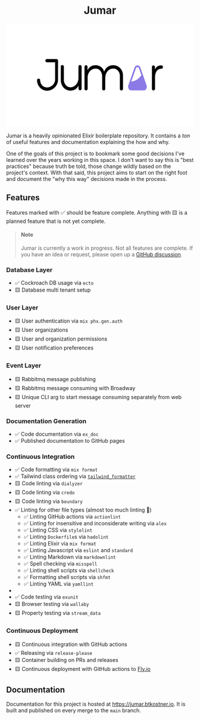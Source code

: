 <h1 align="center">
  Jumar
</h1>

<p align="center">
  <img width="575.618" height="273.777" src="./assets/logos/logotype.svg" alt="Jumar">
</p>

Jumar is a heavily opinionated Elixir boilerplate repository. It contains a _ton_ of useful features and documentation explaining the how and why.

One of the goals of this project is to bookmark some good decisions I've learned over the years working in this space. I don't want to say this is "best practices" because truth be told, those change wildly based on the project's context. With that said, this project aims to start on the right foot and document the "why this way" decisions made in the process.

## Features

Features marked with ✅ should be feature complete. Anything with 🟨 is a planned feature that is not yet complete.

<blockquote class="neutral">
  <h4 class="neutral"><strong>Note</strong></h4>

  <p>Jumar is currently a work in progress. Not all features are complete. If you have an idea or request, please open up a <a href="https://github.com/btkostner/jumar/discussions">GitHub discussion</a>.</p>
</blockquote>

### Database Layer

- ✅ Cockroach DB usage via `ecto`
- 🟨 Database multi tenant setup

### User Layer

- 🟨 User authentication via `mix phx.gen.auth`
- 🟨 User organizations
- 🟨 User and organization permissions
- 🟨 User notification preferences

### Event Layer

- 🟨 Rabbitmq message publishing
- 🟨 Rabbitmq message consuming with Broadway
- 🟨 Unique CLI arg to start message consuming separately from web server

### Documentation Generation

- ✅ Code documentation via `ex_doc`
- ✅ Published documentation to GitHub pages

### Continuous Integration

- ✅ Code formatting via `mix format`
- ✅ Tailwind class ordering via [`tailwind_formatter`](https://github.com/100phlecs/tailwind_formatter)
- 🟨 Code linting via `dialyzer`
- 🟨 Code linting via `credo`
- 🟨 Code linting via `boundary`
- ✅ Linting for other file types (almost too much linting 🤯)
  - ✅ Linting GitHub actions via `actionlint`
  - ✅ Linting for insensitive and inconsiderate writing via `alex`
  - ✅ Linting CSS via `stylelint`
  - ✅ Linting `Dockerfile`s via `hadolint`
  - ✅ Linting Elixir via `mix format`
  - ✅ Linting Javascript via `eslint` and `standard`
  - ✅ Linting Markdown via `markdownlint`
  - ✅ Spell checking via `misspell`
  - ✅ Linting shell scripts via `shellcheck`
  - ✅ Formatting shell scripts via `shfmt`
  - ✅ Linting YAML via `yamllint`
-
- ✅ Code testing via `exunit`
- 🟨 Browser testing via `wallaby`
- 🟨 Property testing via `stream_data`

### Continuous Deployment

- 🟨 Continuous integration with GitHub actions
- ✅ Releasing via `release-please`
- 🟨 Container building on PRs and releases
- 🟨 Continuous deployment with GitHub actions to [Fly.io](https://fly.io)

## Documentation

Documentation for this project is hosted at <https://jumar.btkostner.io>. It is built and published on every merge to the `main` branch.
